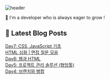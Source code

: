

![header](https://capsule-render.vercel.app/api?type=venom&height=300&color=gradient&text=Hello%20!&textBg=false&fontSize=70&animation=blink&section=header&reversal=false)

🚀 I'm a developer who is always eager to grow !

## 💌 Latest Blog Posts

<a href=https://yesolz.tistory.com/entry/Day7-CSS-JavaScript>Day7: CSS, JavaScript 기초</a></br><a href=https://yesolz.tistory.com/entry/HTML-%EC%8B%AC%ED%99%94-%EB%A9%B4%EC%A0%91-%EC%A7%88%EB%AC%B8-%EB%AA%A8%EC%9D%8C>HTML 심화 | 면접 질문 모음</a></br><a href=https://yesolz.tistory.com/entry/Day6-%EC%9B%B9%EA%B3%BC-HTML>Day6: 웹과 HTML</a></br><a href=https://yesolz.tistory.com/entry/Day5-%ED%94%84%EB%A1%9C%EC%A0%9D%ED%8A%B8-%EA%B4%80%EB%A6%AC-%EC%86%94%EB%A3%A8%EC%85%98-%ED%98%91%EC%97%85%ED%88%B4>Day5: 프로젝트 관리 솔루션 (협업툴)</a></br><a href=https://yesolz.tistory.com/entry/Day4-Git-branch>Day4: 브랜치와 병합</a></br>
